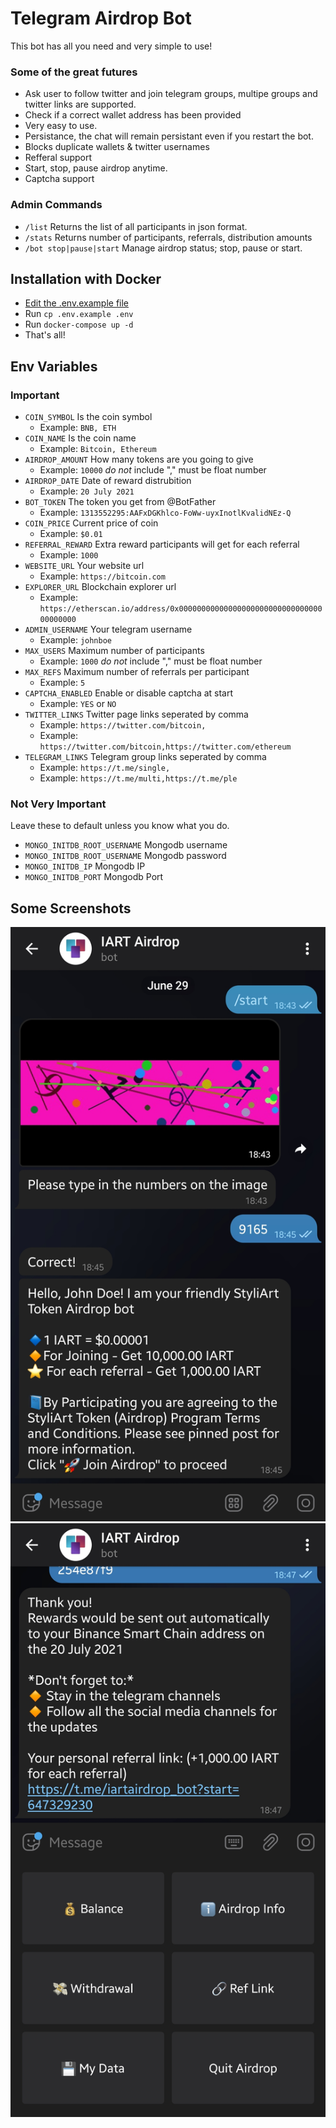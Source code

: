 # Telegram Airdrop Bot

This bot has all you need and very simple to use!
### Some of the great futures

- Ask user to follow twitter and join telegram groups, multipe groups and twitter links are supported.
- Check if a correct wallet address has been provided
- Very easy to use.
- Persistance, the chat will remain persistant even if you restart the bot.
- Blocks duplicate wallets & twitter usernames
- Refferal support
- Start, stop, pause airdrop anytime.
- Captcha support

### Admin Commands

- `/list` Returns the list of all participants in json format.
- `/stats` Returns number of participants, referrals, distribution amounts
- `/bot stop|pause|start` Manage airdrop status; stop, pause or start.

## Installation with Docker
- [Edit the .env.example file](#env-file)
- Run `cp .env.example .env`
- Run `docker-compose up -d`
- That's all!

## Env Variables
### Important

- `COIN_SYMBOL` Is the coin symbol
    - Example: `BNB, ETH`
- `COIN_NAME` Is the coin name
    - Example: `Bitcoin, Ethereum`
- `AIRDROP_AMOUNT` How many tokens are you going to give
    - Example: `10000` *do not* include "," must be float number
- `AIRDROP_DATE` Date of reward distrubition
    - Example: `20 July 2021`
- `BOT_TOKEN` The token you get from @BotFather
    - Example: `1313552295:AAFxDGKhlco-FoWw-uyxInotlKvalidNEz-Q`
- `COIN_PRICE` Current price of coin
    - Example: `$0.01`
- `REFERRAL_REWARD` Extra reward participants will get for each referral
    - Example: `1000`
- `WEBSITE_URL` Your website url
    - Example: `https://bitcoin.com`
- `EXPLORER_URL` Blockchain explorer url
    - Example: `https://etherscan.io/address/0x0000000000000000000000000000000000000000`
- `ADMIN_USERNAME` Your telegram username
    - Example: `johnboe`
- `MAX_USERS` Maximum number of participants
    - Example: `1000` *do not* include "," must be float number
- `MAX_REFS` Maximum number of referrals per participant
    - Example: `5`
- `CAPTCHA_ENABLED` Enable or disable captcha at start
    - Example: `YES` or `NO`
- `TWITTER_LINKS` Twitter page links seperated by comma
    - Example: `https://twitter.com/bitcoin,`
    - Example: `https://twitter.com/bitcoin,https://twitter.com/ethereum`
- `TELEGRAM_LINKS` Telegram group links seperated by comma
    - Example: `https://t.me/single,`
    - Example: `https://t.me/multi,https://t.me/ple`


### Not Very Important

Leave these to default unless you know what you do.

- `MONGO_INITDB_ROOT_USERNAME` Mongodb username
- `MONGO_INITDB_ROOT_USERNAME` Mongodb password
- `MONGO_INITDB_IP` Mongodb IP
- `MONGO_INITDB_PORT` Mongodb Port

## Some Screenshots
![1](./images/1.jpg)
![1](./images/2.jpg)
